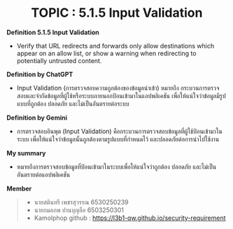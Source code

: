 <center><h1>TOPIC : 5.1.5 Input Validation</h1></center>  

**Definition 5.1.5 Input Validation**

- Verify that URL redirects and forwards only allow destinations which appear
on an allow list, or show a warning when redirecting to potentially untrusted
content.
  
**Definition by ChatGPT**

- Input Validation (การตรวจสอบความถูกต้องของข้อมูลนำเข้า) หมายถึง กระบวนการตรวจสอบและจำกัดข้อมูลที่ผู้ใช้หรือระบบภายนอกป้อนเข้ามาในแอปพลิเคชัน เพื่อให้แน่ใจว่าข้อมูลมีรูปแบบที่ถูกต้อง ปลอดภัย และไม่เป็นอันตรายต่อระบบ

**Definition by Gemini**

- การตรวจสอบอินพุต (Input Validation) คือกระบวนการตรวจสอบข้อมูลที่ผู้ใช้ป้อนเข้ามาในระบบ เพื่อให้แน่ใจว่าข้อมูลนั้นถูกต้องตามรูปแบบที่กำหนดไว้ และปลอดภัยต่อการนำไปใช้งาน

**My summary**

- หมายถึงการตรวจสอบข้อมูลที่ป้อนเข้ามาในระบบเพื่อให้แน่ใจว่าถูกต้อง ปลอดภัย และไม่เป็นอันตรายต่อแอปพลิเคชัน

**Member**

> - นายสตินทรี เพชรสุวรรณ 6530250239
> - นายกมลภพ ปานบุญลือ 6503250301
> - Kamolphop github : https://l3b1-qw.github.io/security-requirement

